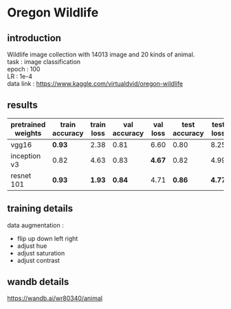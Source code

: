 # Oregon Wildlife
## introduction
Wildlife image collection with 14013 image and 20 kinds of animal.  
task : image classification  
epoch : 100  
LR : 1e-4  
data link : https://www.kaggle.com/virtualdvid/oregon-wildlife   
## results 
pretrained weights | train accuracy | train loss | val accuracy | val loss | test accuracy | test loss 
--- | --- | --- | --- |--- |--- |--- 
vgg16 | **0.93** | 2.38 | 0.81 | 6.60 | 0.80 | 8.25
inception v3 | 0.82 | 4.63 | 0.83 | **4.67** | 0.82 | 4.99
resnet 101 | **0.93** | **1.93** | **0.84** | 4.71 | **0.86** | **4.77**
## training details
data augmentation : 
- flip up down left right
- adjust hue
- adjust saturation
- adjust contrast
## wandb details
https://wandb.ai/wr80340/animal
